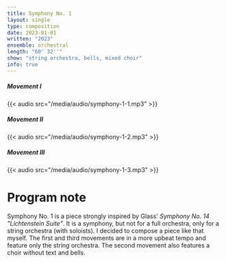 ```yaml
---
title: Symphony No. 1
layout: single
type: composition
date: 2023-01-01
written: "2023"
ensemble: orchestral
length: "60' 32''"
show: "string orchestra, bells, mixed choir"
info: true
---
```

##### Movement I

{{< audio src="/media/audio/symphony-1-1.mp3" >}}

##### Movement II

{{< audio src="/media/audio/symphony-1-2.mp3" >}}

##### Movement III

{{< audio src="/media/audio/symphony-1-3.mp3" >}}

# Program note

Symphony No. 1 is a piece strongly inspired by Glass' *Symphony No. 14 "Lichtenstein Suite"*. It is a symphony, but not for a full orchestra, only for a string orchestra (with soloists). I decided to compose a piece like that myself. The first and third movements are in a more upbeat tempo and feature only the string orchestra. The second movement also features a choir without text and bells.
